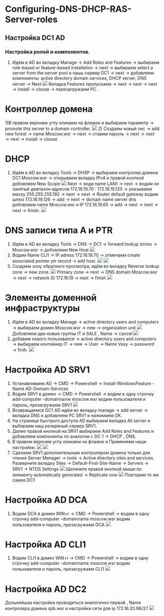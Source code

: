 # Configuring-DNS-DHCP-RAS-Server-roles
## Настройка DC1 AD
### Настройка ролей и компонентов. 
1) Идём в AD во вкладку Manage →	Add Roles and Features → выбираем role-based or feature-based installation → next → выбираем select a server from the server pool и нашь сервер DC1 → next → добавляем компоненты: active directory domain services, DHCP server, DNS server → Next
![](https://github.com/iGORnetwork/Configuring-DNS-DHCP-RAS-Server-roles/blob/main/DC1-1.png)
Вкладка Features пропускаем → next → next → next → install → clouse → перезагружаем PC .
# Контроллер домена 
1)В правом верхнем углу кликаем на флажок и выбираем параметр → promote this server to a domain controller.
![](https://github.com/iGORnetwork/Configuring-DNS-DHCP-RAS-Server-roles/blob/main/DC1-4.png)
2) Создаем новый лес → add new forest → name Moscow.wsr → next → ставим пароль → next → next → next → install → clouse 
# DHCP
1) Идём в AD во вкладку Tools → DHSP → выбираем контролер домена DC1 Moscow.wsr → открываем вкладку IPv4 и правой кнопкой добовляем New Scope 
![](https://github.com/iGORnetwork/Configuring-DNS-DHCP-RAS-Server-roles/blob/main/DC1-2.png)
Next → води name LAN1 → next → водим не занятый диапазон адресов 172.16.19.70 : 172.16.19.120 → указываем маску 255.255.255.192 → next → next →
Router default gateway водим шлюз 172.16.19.126 → add → next → domain name server dns добовляем name Moscow.wsr и IP 172.16.19.65 → add → next → next → next → finish.
![](https://github.com/iGORnetwork/Configuring-DNS-DHCP-RAS-Server-roles/blob/main/DC1-3.png)
# DNS записи типа A и PTR 
1) Идём в AD во вкладку Tools → DNS → DC1 → forward lookup zones → Moscow.wsr → добовляем New Host 
![](https://github.com/iGORnetwork/Configuring-DNS-DHCP-RAS-Server-roles/blob/main/DC1-5.png)
2) Водим Name CLI1 → IP adress 172.16.19.70 → отмечаем create associated pointer ptr record → add host.
![](https://github.com/iGORnetwork/Configuring-DNS-DHCP-RAS-Server-roles/blob/main/DC1-6.png)
![](https://github.com/iGORnetwork/Configuring-DNS-DHCP-RAS-Server-roles/blob/main/DC1-7.png)
3) Создаем зону обратного просмотра, идём во вкладку Reverse lookup zone → new zone. 
![](https://github.com/iGORnetwork/Configuring-DNS-DHCP-RAS-Server-roles/blob/main/DC1-8.png)
Primary zone → next → DNS domain Moscow.wsr → next → network ID 172.16.19 → next → finish
![](https://github.com/iGORnetwork/Configuring-DNS-DHCP-RAS-Server-roles/blob/main/DC1-9.png)
# Элементы доменной инфраструктуры
1) Идём в AD во вкладку Manage → active directory users and computers → выбираем домен Moscow.wsr → new → organization unit 
![](https://github.com/iGORnetwork/Configuring-DNS-DHCP-RAS-Server-roles/blob/main/DC1-10.png)
Добовляем две новые группы IT и SALE , Name → cancel
![](https://github.com/iGORnetwork/Configuring-DNS-DHCP-RAS-Server-roles/blob/main/DC1-11.png)
2) добавим нового пользовался → active directory users and computers → выбираем контейнер IT → new → User → Name Vasy → password → finih.
![](https://github.com/iGORnetwork/Configuring-DNS-DHCP-RAS-Server-roles/blob/main/DC1-%2012.png)
# Настройка AD SRV1
1) Устанавливаем AD → CMD → Powershell → Install-WindowsFeature -Name AD-Domain-Services
2) Водим SRV1 в домен → CMD → Powershell → водим в одну строчку add-computer -domainname moscow.wsr водим пользователя и пароль, презагружаем SRV1
![](https://github.com/iGORnetwork/Configuring-DNS-DHCP-RAS-Server-roles/blob/main/SRV1-1.png)
3) Возвращаемся DC1 AD идём во вкладку manage → add server → вкладка DNS и добавляем PC SRV1 и нажимаем ОК.
4) На странице быстрого доступа AD выбираем вкладка All server и выбираем наш резервный сервер SRV1.
5) Далее правой кнопкой на SRV1 выбираем  Add Roles and Features и добавляем компоненты по аналогии с DC 1 → DHCP , DNS.
6) В правом верхнем углу кликаем на флажок и Применяем наши настройки.
![](https://github.com/iGORnetwork/Configuring-DNS-DHCP-RAS-Server-roles/blob/main/DC1-14.png)
![](https://github.com/iGORnetwork/Configuring-DNS-DHCP-RAS-Server-roles/blob/main/DC1-13.png)
7) Сделаем SRV1 дополнительным контролером домена только для чтения Server Manager → tools → Active directory sites and services.
Разверните вкладку Sites → Default-First-Site-Name → Servers → SRV1 → NTDS Settings
![](https://github.com/iGORnetwork/Configuring-DNS-DHCP-RAS-Server-roles/blob/main/DC1-15.png)
Щелкните правой кнопкой мыши по элементу automatically generated → Replicate now 
![](https://github.com/iGORnetwork/Configuring-DNS-DHCP-RAS-Server-roles/blob/main/DC1-16.png)
Повторим то же самое DC1
# Настройка AD DCA
1) Водим DCA в домен WIN+r → CMD → Powershell → водим в одну строчку add-computer -domainname moscow.wsr водим пользователя и пароль, презагружаем DCA
![](https://github.com/iGORnetwork/Configuring-DNS-DHCP-RAS-Server-roles/blob/main/DCA-1.png)
# Настройка AD CLI1 
1) Водим CLI1 в домен WIN+r → CMD → Powershell → водим в одну строчку add-computer -domainname moscow.wsr водим пользователя и пароль, презагружаем CLI1
![](https://github.com/iGORnetwork/Configuring-DNS-DHCP-RAS-Server-roles/blob/main/CLI1-1.png)
# Настройка AD DC2
Дольнейшаа настройка проводиться аналогично первой , Name контролера домена spb.wsr и настройки сети для ip 172.16.20.96/27
![](https://github.com/iGORnetwork/Configuring-DNS-DHCP-RAS-Server-roles/blob/main/DC2-1.png)
